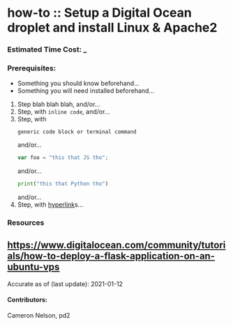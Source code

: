 # how-to :: Setup a Digital Ocean droplet and install Linux & Apache2
### Estimated Time Cost: _

### Prerequisites:

- Something you should know beforehand...
- Something you will need installed beforehand...

1. Step blah blah blah, and/or...
1. Step, with `inline code`, and/or...
1. Step, with
    ```
    generic code block or terminal command
    ```
   and/or...
    ```javascript
    var foo = "this that JS tho";
    ```
   and/or...
    ```python
    print("this that Python tho")
    ```
   and/or...
1. Step, with [hyperlink](https://xkcd.com)s...


### Resources

https://www.digitalocean.com/community/tutorials/how-to-deploy-a-flask-application-on-an-ubuntu-vps
---

Accurate as of (last update): 2021-01-12

#### Contributors:  
Cameron Nelson, pd2  